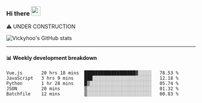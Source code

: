 ### Hi there <a href="https://www.gautamkrishnar.com/"><img src="https://media.giphy.com/media/hvRJCLFzcasrR4ia7z/giphy.gif" width="25px"></a>
⚠️ UNDER CONSTRUCTION

![Vickyhoo's GitHub stats](https://github-readme-stats.vercel.app/api?username=vickyhoo&theme=react&show_icons=true)

---

#### :bar_chart: Weekly development breakdown

<!--START_SECTION:waka-->
```text
Vue.js       20 hrs 18 mins  ███████████████████▓░░░░░   78.53 % 
JavaScript   3 hrs 9 mins    ███░░░░░░░░░░░░░░░░░░░░░░   12.18 % 
Python       1 hr 28 mins    █▒░░░░░░░░░░░░░░░░░░░░░░░   05.74 % 
JSON         20 mins         ▒░░░░░░░░░░░░░░░░░░░░░░░░   01.32 % 
Batchfile    12 mins         ▒░░░░░░░░░░░░░░░░░░░░░░░░   00.83 % 
```
<!--END_SECTION:waka-->


<!--
**vickyhoo/vickyhoo** is a ✨ _special_ ✨ repository because its `README.md` (this file) appears on your GitHub profile.

Here are some ideas to get you started:

- 🔭 I’m currently working on ...
- 🌱 I’m currently learning ...
- 👯 I’m looking to collaborate on ...
- 🤔 I’m looking for help with ...
- 💬 Ask me about ...
- 📫 How to reach me: ...
- 😄 Pronouns: ...
- ⚡ Fun fact: ...
-->
